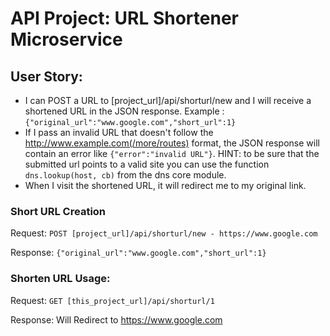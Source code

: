 # API Project: URL Shortener Microservice

## User Story:

- I can POST a URL to [project_url]/api/shorturl/new and I will receive a shortened URL in the JSON response.
Example : `{"original_url":"www.google.com","short_url":1}`
- If I pass an invalid URL that doesn't follow the http://www.example.com(/more/routes) format, the JSON response will contain an error like `{"error":"invalid URL"}`. HINT: to be sure that the submitted url points to a valid site you can use the function `dns.lookup(host, cb)` from the dns core module.
- When I visit the shortened URL, it will redirect me to my original link.

### Short URL Creation

Request: `POST [project_url]/api/shorturl/new - https://www.google.com`

Response: `{"original_url":"www.google.com","short_url":1}`   

### Shorten URL Usage:

Request: `GET [this_project_url]/api/shorturl/1`

Response: Will Redirect to https://www.google.com